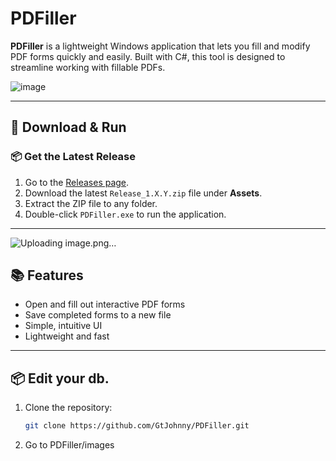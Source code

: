 # PDFiller

**PDFiller** is a lightweight Windows application that lets you fill and modify PDF forms quickly and easily. Built with C#, this tool is designed to streamline working with fillable PDFs.

![image](https://github.com/user-attachments/assets/0079582b-2450-4669-b48c-8c1523ceb470)

---


## 🚀 Download & Run

### 📦 Get the Latest Release

1. Go to the [Releases page](https://github.com/GtJohnny/PDFiller/releases).
2. Download the latest `Release_1.X.Y.zip` file under **Assets**.
3. Extract the ZIP file to any folder.
4. Double-click `PDFiller.exe` to run the application.


---


![Uploading image.png…]()



## 📚 Features

- Open and fill out interactive PDF forms
- Save completed forms to a new file
- Simple, intuitive UI
- Lightweight and fast

---

## 📦 Edit your db.

1. Clone the repository:
   ```bash
   git clone https://github.com/GtJohnny/PDFiller.git
2. Go to PDFiller/images
